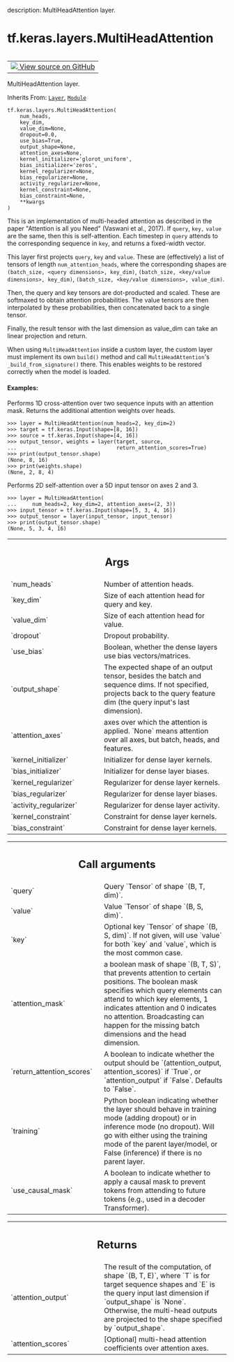 description: MultiHeadAttention layer.

<div itemscope itemtype="http://developers.google.com/ReferenceObject">
<meta itemprop="name" content="tf.keras.layers.MultiHeadAttention" />
<meta itemprop="path" content="Stable" />
<meta itemprop="property" content="__init__"/>
</div>

# tf.keras.layers.MultiHeadAttention

<!-- Insert buttons and diff -->

<table class="tfo-notebook-buttons tfo-api nocontent" align="left">
<td>
  <a target="_blank" href="https://github.com/keras-team/keras/tree/v2.15.0/keras/layers/attention/multi_head_attention.py#L130-L731">
    <img src="https://www.tensorflow.org/images/GitHub-Mark-32px.png" />
    View source on GitHub
  </a>
</td>
</table>



MultiHeadAttention layer.

Inherits From: [`Layer`](../../../tf/keras/layers/Layer.md), [`Module`](../../../tf/Module.md)

<pre class="devsite-click-to-copy prettyprint lang-py tfo-signature-link">
<code>tf.keras.layers.MultiHeadAttention(
    num_heads,
    key_dim,
    value_dim=None,
    dropout=0.0,
    use_bias=True,
    output_shape=None,
    attention_axes=None,
    kernel_initializer=&#x27;glorot_uniform&#x27;,
    bias_initializer=&#x27;zeros&#x27;,
    kernel_regularizer=None,
    bias_regularizer=None,
    activity_regularizer=None,
    kernel_constraint=None,
    bias_constraint=None,
    **kwargs
)
</code></pre>



<!-- Placeholder for "Used in" -->

This is an implementation of multi-headed attention as described in the
paper "Attention is all you Need" (Vaswani et al., 2017).
If `query`, `key,` `value` are the same, then
this is self-attention. Each timestep in `query` attends to the
corresponding sequence in `key`, and returns a fixed-width vector.

This layer first projects `query`, `key` and `value`. These are
(effectively) a list of tensors of length `num_attention_heads`, where the
corresponding shapes are `(batch_size, <query dimensions>, key_dim)`,
`(batch_size, <key/value dimensions>, key_dim)`,
`(batch_size, <key/value dimensions>, value_dim)`.

Then, the query and key tensors are dot-producted and scaled. These are
softmaxed to obtain attention probabilities. The value tensors are then
interpolated by these probabilities, then concatenated back to a single
tensor.

Finally, the result tensor with the last dimension as value_dim can take an
linear projection and return.

When using `MultiHeadAttention` inside a custom layer, the custom layer must
implement its own `build()` method and call `MultiHeadAttention`'s
`_build_from_signature()` there.
This enables weights to be restored correctly when the model is loaded.

#### Examples:



Performs 1D cross-attention over two sequence inputs with an attention mask.
Returns the additional attention weights over heads.

```
>>> layer = MultiHeadAttention(num_heads=2, key_dim=2)
>>> target = tf.keras.Input(shape=[8, 16])
>>> source = tf.keras.Input(shape=[4, 16])
>>> output_tensor, weights = layer(target, source,
...                                return_attention_scores=True)
>>> print(output_tensor.shape)
(None, 8, 16)
>>> print(weights.shape)
(None, 2, 8, 4)
```

Performs 2D self-attention over a 5D input tensor on axes 2 and 3.

```
>>> layer = MultiHeadAttention(
...     num_heads=2, key_dim=2, attention_axes=(2, 3))
>>> input_tensor = tf.keras.Input(shape=[5, 3, 4, 16])
>>> output_tensor = layer(input_tensor, input_tensor)
>>> print(output_tensor.shape)
(None, 5, 3, 4, 16)
```

<!-- Tabular view -->
 <table class="responsive fixed orange">
<colgroup><col width="214px"><col></colgroup>
<tr><th colspan="2"><h2 class="add-link">Args</h2></th></tr>

<tr>
<td>
`num_heads`<a id="num_heads"></a>
</td>
<td>
Number of attention heads.
</td>
</tr><tr>
<td>
`key_dim`<a id="key_dim"></a>
</td>
<td>
Size of each attention head for query and key.
</td>
</tr><tr>
<td>
`value_dim`<a id="value_dim"></a>
</td>
<td>
Size of each attention head for value.
</td>
</tr><tr>
<td>
`dropout`<a id="dropout"></a>
</td>
<td>
Dropout probability.
</td>
</tr><tr>
<td>
`use_bias`<a id="use_bias"></a>
</td>
<td>
Boolean, whether the dense layers use bias vectors/matrices.
</td>
</tr><tr>
<td>
`output_shape`<a id="output_shape"></a>
</td>
<td>
The expected shape of an output tensor, besides the batch
and sequence dims. If not specified, projects back to the query
feature dim (the query input's last dimension).
</td>
</tr><tr>
<td>
`attention_axes`<a id="attention_axes"></a>
</td>
<td>
axes over which the attention is applied. `None` means
attention over all axes, but batch, heads, and features.
</td>
</tr><tr>
<td>
`kernel_initializer`<a id="kernel_initializer"></a>
</td>
<td>
Initializer for dense layer kernels.
</td>
</tr><tr>
<td>
`bias_initializer`<a id="bias_initializer"></a>
</td>
<td>
Initializer for dense layer biases.
</td>
</tr><tr>
<td>
`kernel_regularizer`<a id="kernel_regularizer"></a>
</td>
<td>
Regularizer for dense layer kernels.
</td>
</tr><tr>
<td>
`bias_regularizer`<a id="bias_regularizer"></a>
</td>
<td>
Regularizer for dense layer biases.
</td>
</tr><tr>
<td>
`activity_regularizer`<a id="activity_regularizer"></a>
</td>
<td>
Regularizer for dense layer activity.
</td>
</tr><tr>
<td>
`kernel_constraint`<a id="kernel_constraint"></a>
</td>
<td>
Constraint for dense layer kernels.
</td>
</tr><tr>
<td>
`bias_constraint`<a id="bias_constraint"></a>
</td>
<td>
Constraint for dense layer kernels.
</td>
</tr>
</table>



<!-- Tabular view -->
 <table class="responsive fixed orange">
<colgroup><col width="214px"><col></colgroup>
<tr><th colspan="2"><h2 class="add-link">Call arguments</h2></th></tr>

<tr>
<td>
`query`<a id="query"></a>
</td>
<td>
Query `Tensor` of shape `(B, T, dim)`.
</td>
</tr><tr>
<td>
`value`<a id="value"></a>
</td>
<td>
Value `Tensor` of shape `(B, S, dim)`.
</td>
</tr><tr>
<td>
`key`<a id="key"></a>
</td>
<td>
Optional key `Tensor` of shape `(B, S, dim)`. If not given, will
use `value` for both `key` and `value`, which is the most common
case.
</td>
</tr><tr>
<td>
`attention_mask`<a id="attention_mask"></a>
</td>
<td>
a boolean mask of shape `(B, T, S)`, that prevents
attention to certain positions. The boolean mask specifies which
query elements can attend to which key elements, 1 indicates
attention and 0 indicates no attention. Broadcasting can happen for
the missing batch dimensions and the head dimension.
</td>
</tr><tr>
<td>
`return_attention_scores`<a id="return_attention_scores"></a>
</td>
<td>
A boolean to indicate whether the output should
be `(attention_output, attention_scores)` if `True`, or
`attention_output` if `False`. Defaults to `False`.
</td>
</tr><tr>
<td>
`training`<a id="training"></a>
</td>
<td>
Python boolean indicating whether the layer should behave in
training mode (adding dropout) or in inference mode (no dropout).
Will go with either using the training mode of the parent
layer/model, or False (inference) if there is no parent layer.
</td>
</tr><tr>
<td>
`use_causal_mask`<a id="use_causal_mask"></a>
</td>
<td>
A boolean to indicate whether to apply a causal mask to
prevent tokens from attending to future tokens (e.g., used in a
decoder Transformer).
</td>
</tr>
</table>



<!-- Tabular view -->
 <table class="responsive fixed orange">
<colgroup><col width="214px"><col></colgroup>
<tr><th colspan="2"><h2 class="add-link">Returns</h2></th></tr>

<tr>
<td>
`attention_output`<a id="attention_output"></a>
</td>
<td>
The result of the computation, of shape `(B, T, E)`,
where `T` is for target sequence shapes and `E` is the query input
last dimension if `output_shape` is `None`. Otherwise, the
multi-head outputs are projected to the shape specified by
`output_shape`.
</td>
</tr><tr>
<td>
`attention_scores`<a id="attention_scores"></a>
</td>
<td>
[Optional] multi-head attention coefficients over
attention axes.
</td>
</tr>
</table>



